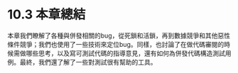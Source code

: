 # 10.3 本章總結

本章我們瞭解了各種與併發相關的bug，從死鎖和活鎖，再到數據競爭和其他惡性條件競爭；我們也使用了一些技術來定位bug。同樣，也討論了在做代碼審閱的時候需做哪些思考，以及寫可測試代碼的指導意見，還有如何為併發代碼構造測試用例。最終，我們還了解了一些對測試很有幫助的工具。